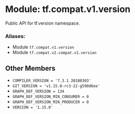 <div itemscope itemtype="http://developers.google.com/ReferenceObject">
<meta itemprop="name" content="tf.compat.v1.version" />
<meta itemprop="path" content="Stable" />
<meta itemprop="property" content="COMPILER_VERSION"/>
<meta itemprop="property" content="GIT_VERSION"/>
<meta itemprop="property" content="GRAPH_DEF_VERSION"/>
<meta itemprop="property" content="GRAPH_DEF_VERSION_MIN_CONSUMER"/>
<meta itemprop="property" content="GRAPH_DEF_VERSION_MIN_PRODUCER"/>
<meta itemprop="property" content="VERSION"/>
</div>

# Module: tf.compat.v1.version

Public API for tf.version namespace.

### Aliases:

* Module `tf.compat.v1.version`
* Module `tf.compat.v2.compat.v1.version`

<!-- Placeholder for "Used in" -->


## Other Members

* `COMPILER_VERSION = '7.3.1 20180303'` <a id="COMPILER_VERSION"></a>
* `GIT_VERSION = 'v1.15.0-rc3-22-g590d6ee'` <a id="GIT_VERSION"></a>
* `GRAPH_DEF_VERSION = 134` <a id="GRAPH_DEF_VERSION"></a>
* `GRAPH_DEF_VERSION_MIN_CONSUMER = 0` <a id="GRAPH_DEF_VERSION_MIN_CONSUMER"></a>
* `GRAPH_DEF_VERSION_MIN_PRODUCER = 0` <a id="GRAPH_DEF_VERSION_MIN_PRODUCER"></a>
* `VERSION = '1.15.0'` <a id="VERSION"></a>
